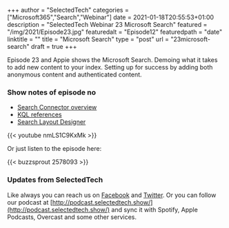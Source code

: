 +++
author = "SelectedTech"
categories = ["Microsoft365","Search","Webinar"]
date = 2021-01-18T20:55:53+01:00
description = "SelectedTech Webinar 23 Microsoft Search"
featured = "/img/2021/Episode23.jpg"
featuredalt = "Episode12"
featuredpath = "date"
linktitle = ""
title = "Microsoft Search"
type = "post"
url = "23microsoft-search"
draft = true
+++

Episode 23 and Appie shows the Microsoft Search. Demoing what it takes to add new content to your index. Setting up for success by adding both anonymous content and authenticated content.

### Show notes of episode no

- [Search Connector overview](https://docs.microsoft.com/en-US/microsoftsearch/connectors-overview)
- [KQL references](https://docs.microsoft.com/en-US/sharepoint/dev/general-development/keyword-query-language-kql-syntax-reference)
- [Search Layout Designer](https://searchlayoutdesigner.azurewebsites.net/)

{{< youtube nmLS1C9KxMk >}}

Or just listen to the episode here:

{{< buzzsprout 2578093 >}}

### Updates from SelectedTech

Like always you can reach us on [Facebook](https://www.facebook.com/SelectedTechPage/) and [Twitter](https://twitter.com/selectedtech). Or you can follow our podcast at [http://podcast.selectedtech.show/](http://podcast.selectedtech.show/) and sync it with Spotify, Apple Podcasts, Overcast and some other services.
